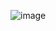 ![image](https://user-images.githubusercontent.com/69432108/194625804-0f143550-b56e-4863-8f2c-c79a488f4e79.png)